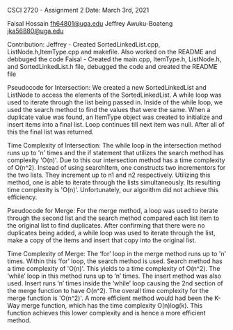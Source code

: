 CSCI 2720 - Assignment 2
Date: March 3rd, 2021

Faisal Hossain fh64801@uga.edu
Jeffrey Awuku-Boateng jka56880@uga.edu

Contribution:
Jeffrey - Created SortedLinkedList.cpp, ListNode.h,ItemType.cpp and makefile. Also worked on the README and debbuged the code
Faisal - Created the main.cpp, ItemType.h, ListNode.h, and SortedLinkedList.h file, debugged the code and created the README file



Pseudocode for Intersection:
We created a new SortedLinkedList and ListNode to access the elements of the SortedLinkedList. A while loop was used to iterate through the list being passed in. Inside of the while loop, we used the search method to find the values that were the same. When a duplicate value was found, an ItemType object was created to initialize and insert items into a final list. Loop continues till next item was null. After all of this the final list was returned.

Time Complexity of Intersection:
The while loop in the intersection method runs up to 'n' times and the if statement that utilizes the search  method has complexity 'O(n)'. Due to this our intersection method has a time complexity of O(n^2). Instead of using searchItem, one constructs two incrementors for the two lists. They increment up to n1 and n2 respectively. Utilizing this method, one is able to iterate through the lists simultaneously. Its resulting time complexity is 'O(n)'. Unfortunately, our algorithm did not achieve this efficiency.

Pseudocode for Merge:
For the merge method, a loop was used to iterate through the second list and the search method compared each list item to the original list to find duplicates. After confirming that there were no duplicates being added, a while loop was used to iterate through the list, make a copy of the items and insert that copy into the original list.

Time Complexity of Merge:
The ‘for’ loop in the merge method runs up to 'n' times. Within this ‘for’ loop, the search method is used. Search method has a time complexity of 'O(n)'. This yields to a time complexity of O(n^2). The ‘while’ loop in this method runs up to ‘n’ times. The insert method was also used. Insert runs ‘n’ times inside the ‘while’ loop causing the 2nd section of the merge function to have O(n^2). The overall time complexity for the merge function is 'O(n^2)'. A more efficient method would had been the K-Way merge function, which has the time complexity O(n)log(k). This function achieves this lower complexity and is hence a more efficient method. 
